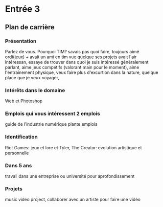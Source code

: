 # Entrée 3
## Plan de carrière

### Présentation
Parlez de vous. Pourquoi TIM? savais pas quoi faire, toujours aimé ordi(jeux) + avait un ami en tim vue quelque ses projets avait l'air intéressan, essaye de trouver dans quoi je suis intéressé généralement parlant, aime jeux compétifs (valorant main pour le moment), aime l'entraînement physique, veux faire plus d'excurtion dans la nature, quelque place que je veux voyager,

### Intérêts dans le domaine
Web et Photoshop

### Emplois qui vous intéressent 2 emplois

guide de l'industrie numérique
plante emplois
### Identification
Riot Games: jeux et lore          et   Tyler, The Creator: evolution artistique et personnelle
### Dans 5 ans
travail dans une entreprise ou université pour aprofondissement

### Projets
music video project, collaborer avec un artiste pour faire une vidéo 
